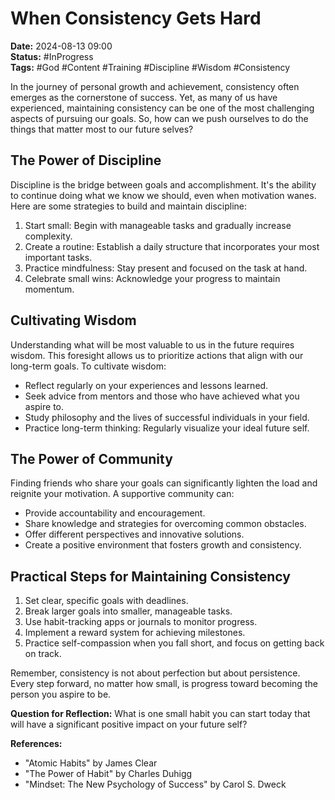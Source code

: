 # When Consistency Gets Hard

**Date:** 2024-08-13 09:00  
**Status:** #InProgress  
**Tags:** #God #Content #Training #Discipline #Wisdom #Consistency

In the journey of personal growth and achievement, consistency often emerges as the cornerstone of success. Yet, as many of us have experienced, maintaining consistency can be one of the most challenging aspects of pursuing our goals. So, how can we push ourselves to do the things that matter most to our future selves?

## The Power of Discipline

Discipline is the bridge between goals and accomplishment. It's the ability to continue doing what we know we should, even when motivation wanes. Here are some strategies to build and maintain discipline:

1. Start small: Begin with manageable tasks and gradually increase complexity.
2. Create a routine: Establish a daily structure that incorporates your most important tasks.
3. Practice mindfulness: Stay present and focused on the task at hand.
4. Celebrate small wins: Acknowledge your progress to maintain momentum.

## Cultivating Wisdom

Understanding what will be most valuable to us in the future requires wisdom. This foresight allows us to prioritize actions that align with our long-term goals. To cultivate wisdom:

- Reflect regularly on your experiences and lessons learned.
- Seek advice from mentors and those who have achieved what you aspire to.
- Study philosophy and the lives of successful individuals in your field.
- Practice long-term thinking: Regularly visualize your ideal future self.

## The Power of Community

Finding friends who share your goals can significantly lighten the load and reignite your motivation. A supportive community can:

- Provide accountability and encouragement.
- Share knowledge and strategies for overcoming common obstacles.
- Offer different perspectives and innovative solutions.
- Create a positive environment that fosters growth and consistency.

## Practical Steps for Maintaining Consistency

1. Set clear, specific goals with deadlines.
2. Break larger goals into smaller, manageable tasks.
3. Use habit-tracking apps or journals to monitor progress.
4. Implement a reward system for achieving milestones.
5. Practice self-compassion when you fall short, and focus on getting back on track.

Remember, consistency is not about perfection but about persistence. Every step forward, no matter how small, is progress toward becoming the person you aspire to be.

**Question for Reflection:** What is one small habit you can start today that will have a significant positive impact on your future self?

**References:**

- "Atomic Habits" by James Clear
- "The Power of Habit" by Charles Duhigg
- "Mindset: The New Psychology of Success" by Carol S. Dweck
